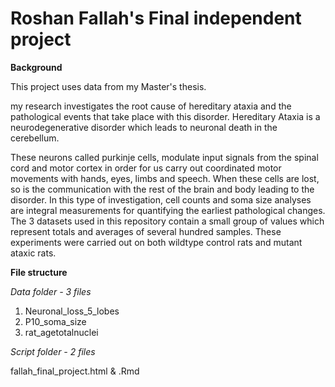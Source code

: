# Roshan Fallah's Final independent project

**Background**

This project uses data from my Master's thesis.

my research investigates the root cause of hereditary ataxia and the pathological events that take place with this disorder.
Hereditary Ataxia is a neurodegenerative disorder which leads to neuronal death in the cerebellum. 

These neurons called purkinje cells, modulate input signals from the spinal cord and motor cortex in order for us carry out coordinated motor movements with hands, eyes, limbs and speech.
When these cells are lost, so is the communication with the rest of the brain and body leading to the disorder.
In this type of investigation, cell counts and soma size analyses are integral measurements for quantifying the earliest pathological changes.
The 3 datasets used in this repository contain a small group of values which represent totals and averages of several hundred samples. 
These experiments were carried out on both wildtype control rats and mutant ataxic rats.

**File structure**

*Data folder - 3 files*

1. Neuronal_loss_5_lobes
2. P10_soma_size
3. rat_agetotalnuclei


*Script folder - 2 files*

fallah_final_project.html & .Rmd
